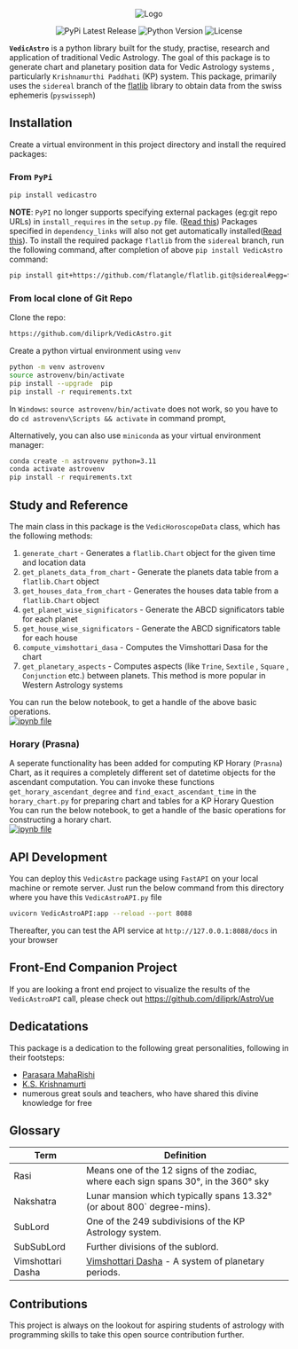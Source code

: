 <p align="center">
    <img src="https://raw.githubusercontent.com/diliprk/VedicAstro/main/VedicAstroLogo.png?raw=True" alt="Logo">
    <p align="center">
    <img src="https://img.shields.io/pypi/v/VedicAstro" alt="PyPi Latest Release"> <img src="https://img.shields.io/badge/python-3.11-limegreen" alt="Python Version"> <img src="https://img.shields.io/badge/License-MIT-blue" alt="License">
    </p> 
</p>

<b>`VedicAstro`</b> is a python library built for the study, practise, research and application of traditional Vedic Astrology. The goal of this package is to generate chart and planetary position data for Vedic Astrology systems , particularly `Krishnamurthi Paddhati` (KP) system. This package, primarily uses the `sidereal` branch of the [flatlib](https://github.com/flatangle/flatlib/tree/sidereal) library to obtain data from the swiss ephemeris (`pyswisseph`)

## Installation
Create a virtual environment in this project directory and install the required packages:

### From `PyPi`
```bash
pip install vedicastro
```
**NOTE**: `PyPI` no longer supports specifying external packages (eg:git repo URLs) in `install_requires` in the `setup.py` file. ([Read this](https://github.com/pypi/warehouse/issues/9404)) Packages specified in `dependency_links` will also not get automatically installed([Read this](https://setuptools.pypa.io/en/latest/deprecated/dependency_links.html)). To install the required package `flatlib` from the `sidereal` branch, run the following command, after completion of above `pip install VedicAstro` command:
```bash
pip install git+https://github.com/flatangle/flatlib.git@sidereal#egg=flatlib
```

### From local clone of Git Repo
Clone the repo: 
```bash
https://github.com/diliprk/VedicAstro.git
```

Create a python virtual environment using `venv`
```bash
python -m venv astrovenv
source astrovenv/bin/activate
pip install --upgrade  pip
pip install -r requirements.txt
```
In `Windows`: `source astrovenv/bin/activate` does not work, so you have to do `cd astrovenv\Scripts && activate` in command prompt, 

Alternatively, you can also use `miniconda` as your virtual environment manager:

```bash
conda create -n astrovenv python=3.11
conda activate astrovenv
pip install -r requirements.txt
```

## Study and Reference
The main class in this package is the `VedicHoroscopeData` class, which has the following methods:

 1. `generate_chart` - Generates a `flatlib.Chart` object for the given time and location data
 2. `get_planets_data_from_chart` - Generate the planets data table from a `flatlib.Chart` object
 3. `get_houses_data_from_chart` -  Generates the houses data table from a `flatlib.Chart` object
 4. `get_planet_wise_significators` - Generate the ABCD significators table for each planet
 5. `get_house_wise_significators` - Generate the ABCD significators table for each house
 6. `compute_vimshottari_dasa` - Computes the Vimshottari Dasa for the chart
 7. `get_planetary_aspects` - Computes aspects (like `Trine`, `Sextile` , `Square` , `Conjunction` etc.) between planets. This method is more popular in Western Astrology systems

You can run the  below notebook, to get a handle of the above basic operations.<br>[![ipynb file](https://img.shields.io/badge/VedicAstroStudy-notebook-brightgreen?logo=jupyter)](https://github.com/diliprk/VedicAstro/blob/main/VedicAstroStudy.ipynb)

### Horary (Prasna)
A seperate functionality has been added for computing KP Horary (`Prasna`) Chart, as it requires a completely different set of datetime objects for the ascendant computation.
You can invoke these functions `get_horary_ascendant_degree` and `find_exact_ascendant_time` in the `horary_chart.py` for preparing chart and tables for a KP Horary Question
You can run the  below notebook, to get a handle of the basic operations for constructing a horary chart.<br>[![ipynb file](https://img.shields.io/badge/HoraryChartStudy-notebook-brightgreen?logo=jupyter)](https://github.com/diliprk/VedicAstro/blob/main/HoraryChartStudy.ipynb)

## API Development
You can deploy this `VedicAstro` package using `FastAPI` on your local machine or remote server. Just run the below command from this directory where you have this `VedicAstroAPI.py` file

```bash
uvicorn VedicAstroAPI:app --reload --port 8088
```

Thereafter, you can test the API service at `http://127.0.0.1:8088/docs` in your browser

## Front-End Companion Project
If you are looking a front end project to visualize the results of the `VedicAstroAPI` call, please check out https://github.com/diliprk/AstroVue

## Dedicatations
This package is a dedication to the following great personalities, following in their footsteps:
- [Parasara MahaRishi](https://en.wikipedia.org/wiki/Parashara)
- [K.S. Krishnamurti](http://kpastrologys.net/about-us/)
- numerous great souls and teachers, who have shared this divine knowledge for free


## Glossary
| Term             | Definition                                                                                            |
|------------------|-------------------------------------------------------------------------------------------------------|
| Rasi             | Means one of the 12 signs of the zodiac, where each sign spans 30°, in the 360° sky                   |
| Nakshatra        | Lunar mansion which typically spans 13.32° (or about 800` degree-mins).                               |
| SubLord          | One of the 249 subdivisions of the KP Astrology system.                                               |
| SubSubLord       | Further divisions of the sublord.                                                                     |
| Vimshottari Dasha| [Vimshottari Dasha](https://en.wikipedia.org/wiki/Dasha_(astrology)) - A system of planetary periods. |


## Contributions
This project is always on the lookout for aspiring students of astrology with programming skills to take this open source contribution further.
